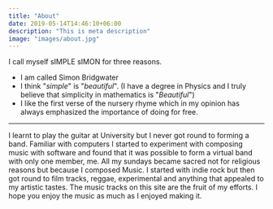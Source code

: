 ```yaml
---
title: "About"
date: 2019-05-14T14:46:10+06:00
description: "This is meta description"
image: "images/about.jpg"
---
```

I call myself sIMPLE sIMON for three reasons.

-	I am called Simon Bridgwater
-	I think "_simple_" is "_beautiful_". (I have a degree in Physics and I truly believe that simplicity in mathematics is "_Beautiful_") 
-	I like the first verse of the nursery rhyme which in my opinion has always emphasized the importance of doing for free.  
   
---
I learnt to play the guitar at University but I never got round to forming a band. Familiar with computers I started to experiment
with composing music with software and found that it was possible to form a virtual band with only one member, me.
All my sundays became sacred not for religious reasons but because I composed Music. I started with indie rock but then got round to
film tracks, reggae, experimental and anything that appealed to my artistic tastes. The music tracks on this site are the fruit of
my efforts. I hope you enjoy the music as much as I enjoyed making it.

